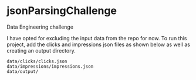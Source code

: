 # jsonParsingChallenge
Data Engineering challenge

I have opted for excluding the input data from the repo for now. To run this project, add the clicks and impressions json files as shown below as well as creating an output directory.

```
data/clicks/clicks.json
data/impressions/impressions.json
data/output/
```
